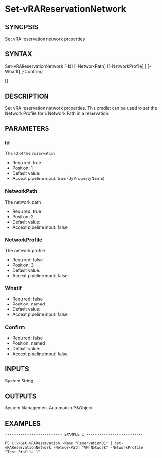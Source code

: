 # Set-vRAReservationNetwork

## SYNOPSIS
    
Set vRA reservation network properties

## SYNTAX
 Set-vRAReservationNetwork [-Id] <String> [-NetworkPath] <String> [[-NetworkProfile] <String>] [-WhatIf] [-Confirm]  [<CommonParameters>]     

## DESCRIPTION

Set vRA reservation network properties. This cmdlet can be used to set the Network Profile for a
Network Path in a reservation.

## PARAMETERS


### Id

The Id of the reservation

* Required: true
* Position: 1
* Default value: 
* Accept pipeline input: true (ByPropertyName)

### NetworkPath

The network path

* Required: true
* Position: 2
* Default value: 
* Accept pipeline input: false

### NetworkProfile

The network profile

* Required: false
* Position: 3
* Default value: 
* Accept pipeline input: false

### WhatIf


* Required: false
* Position: named
* Default value: 
* Accept pipeline input: false

### Confirm


* Required: false
* Position: named
* Default value: 
* Accept pipeline input: false

## INPUTS

System.String.

## OUTPUTS

System.Management.Automation.PSObject

## EXAMPLES
```
-------------------------- EXAMPLE 1 --------------------------

PS C:\>Get-vRAReservation -Name "Reservation01" | Set-vRAReservationNetwork -NetworkPath "VM Network" -NetworkProfile 
"Test Profile 1"
```

